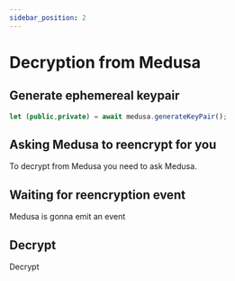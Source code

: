 ```yaml
---
sidebar_position: 2
---
```


# Decryption from Medusa

## Generate ephemereal keypair

```js
let (public,private) = await medusa.generateKeyPair();
```

## Asking Medusa to reencrypt for you

To decrypt from Medusa you need to ask Medusa.

## Waiting for reencryption event

Medusa is gonna emit an event

## Decrypt

Decrypt